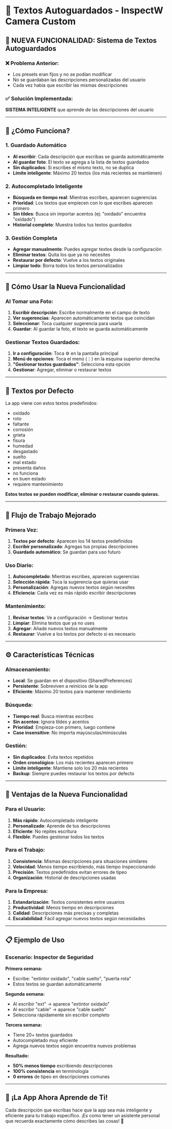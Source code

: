# 📝 Textos Autoguardados - InspectW Camera Custom

## 🎯 **NUEVA FUNCIONALIDAD: Sistema de Textos Autoguardados**

### ❌ **Problema Anterior:**
- Los presets eran fijos y no se podían modificar
- No se guardaban las descripciones personalizadas del usuario
- Cada vez había que escribir las mismas descripciones

### ✅ **Solución Implementada:**
**SISTEMA INTELIGENTE** que aprende de las descripciones del usuario

---

## 🚀 **¿Cómo Funciona?**

### **1. Guardado Automático**
- **Al escribir**: Cada descripción que escribas se guarda automáticamente
- **Al guardar foto**: El texto se agrega a la lista de textos guardados
- **Sin duplicados**: Si escribes el mismo texto, no se duplica
- **Límite inteligente**: Máximo 20 textos (los más recientes se mantienen)

### **2. Autocompletado Inteligente**
- **Búsqueda en tiempo real**: Mientras escribes, aparecen sugerencias
- **Prioridad**: Los textos que empiecen con lo que escribes aparecen primero
- **Sin tildes**: Busca sin importar acentos (ej: "oxidado" encuentra "oxidado")
- **Historial completo**: Muestra todos tus textos guardados

### **3. Gestión Completa**
- **Agregar manualmente**: Puedes agregar textos desde la configuración
- **Eliminar textos**: Quita los que ya no necesites
- **Restaurar por defecto**: Vuelve a los textos originales
- **Limpiar todo**: Borra todos los textos personalizados

---

## 📱 **Cómo Usar la Nueva Funcionalidad**

### **Al Tomar una Foto:**
1. **Escribir descripción**: Escribe normalmente en el campo de texto
2. **Ver sugerencias**: Aparecen automáticamente textos que coincidan
3. **Seleccionar**: Toca cualquier sugerencia para usarla
4. **Guardar**: Al guardar la foto, el texto se guarda automáticamente

### **Gestionar Textos Guardados:**
1. **Ir a configuración**: Toca ⚙️ en la pantalla principal
2. **Menú de opciones**: Toca el menú (⋮) en la esquina superior derecha
3. **"Gestionar textos guardados"**: Selecciona esta opción
4. **Gestionar**: Agregar, eliminar o restaurar textos

---

## 🎯 **Textos por Defecto**

La app viene con estos textos predefinidos:
- oxidado
- roto
- faltante
- corrosión
- grieta
- fisura
- humedad
- desgastado
- suelto
- mal estado
- presenta daños
- no funciona
- en buen estado
- requiere mantenimiento

**Estos textos se pueden modificar, eliminar o restaurar cuando quieras.**

---

## 🔄 **Flujo de Trabajo Mejorado**

### **Primera Vez:**
1. **Textos por defecto**: Aparecen los 14 textos predefinidos
2. **Escribir personalizado**: Agregas tus propias descripciones
3. **Guardado automático**: Se guardan para uso futuro

### **Uso Diario:**
1. **Autocompletado**: Mientras escribes, aparecen sugerencias
2. **Selección rápida**: Toca la sugerencia que quieras usar
3. **Personalización**: Agregas nuevos textos según necesites
4. **Eficiencia**: Cada vez es más rápido escribir descripciones

### **Mantenimiento:**
1. **Revisar textos**: Ve a configuración → Gestionar textos
2. **Limpiar**: Elimina textos que ya no uses
3. **Agregar**: Añade nuevos textos manualmente
4. **Restaurar**: Vuelve a los textos por defecto si es necesario

---

## ⚙️ **Características Técnicas**

### **Almacenamiento:**
- **Local**: Se guardan en el dispositivo (SharedPreferences)
- **Persistente**: Sobreviven a reinicios de la app
- **Eficiente**: Máximo 20 textos para mantener rendimiento

### **Búsqueda:**
- **Tiempo real**: Busca mientras escribes
- **Sin acentos**: Ignora tildes y acentos
- **Prioridad**: Empieza-con primero, luego contiene
- **Case insensitive**: No importa mayúsculas/minúsculas

### **Gestión:**
- **Sin duplicados**: Evita textos repetidos
- **Orden cronológico**: Los más recientes aparecen primero
- **Límite inteligente**: Mantiene solo los 20 más recientes
- **Backup**: Siempre puedes restaurar los textos por defecto

---

## 🎉 **Ventajas de la Nueva Funcionalidad**

### **Para el Usuario:**
1. **Más rápido**: Autocompletado inteligente
2. **Personalizado**: Aprende de tus descripciones
3. **Eficiente**: No repites escritura
4. **Flexible**: Puedes gestionar todos los textos

### **Para el Trabajo:**
1. **Consistencia**: Mismas descripciones para situaciones similares
2. **Velocidad**: Menos tiempo escribiendo, más tiempo inspeccionando
3. **Precisión**: Textos predefinidos evitan errores de tipeo
4. **Organización**: Historial de descripciones usadas

### **Para la Empresa:**
1. **Estandarización**: Textos consistentes entre usuarios
2. **Productividad**: Menos tiempo en descripciones
3. **Calidad**: Descripciones más precisas y completas
4. **Escalabilidad**: Fácil agregar nuevos textos según necesidades

---

## 📋 **Ejemplo de Uso**

### **Escenario: Inspector de Seguridad**

**Primera semana:**
- Escribe: "extintor oxidado", "cable suelto", "puerta rota"
- Estos textos se guardan automáticamente

**Segunda semana:**
- Al escribir "ext" → aparece "extintor oxidado"
- Al escribir "cable" → aparece "cable suelto"
- Selecciona rápidamente sin escribir completo

**Tercera semana:**
- Tiene 20+ textos guardados
- Autocompletado muy eficiente
- Agrega nuevos textos según encuentra nuevos problemas

**Resultado:**
- **50% menos tiempo** escribiendo descripciones
- **100% consistencia** en terminología
- **0 errores** de tipeo en descripciones comunes

---

## 🚀 **¡La App Ahora Aprende de Ti!**

Cada descripción que escribas hace que la app sea más inteligente y eficiente para tu trabajo específico. ¡Es como tener un asistente personal que recuerda exactamente cómo describes las cosas! 🎯
